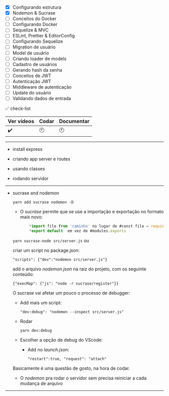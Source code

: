 - [x] Configurando estrutura            
- [x] Nodemon & Sucrase                 
- [ ] Conceitos do Docker                
- [ ] Configurando Docker                 
- [ ] Sequelize & MVC                   
- [ ] ESLint, Prettier & EditorConfig   
- [ ] Configurando Sequelize            
- [ ] Migration de usuário              
- [ ] Model de usuário                 
- [ ] Criando loader de models         
- [ ] Cadastro de usuários             
- [ ] Gerando hash da senha            
- [ ] Conceitos de JWT                 
- [ ] Autenticação JWT                 
- [ ] Middleware de autenticação       
- [ ] Update do usuário                
- [ ] Validando dados de entrada       

:white_check_mark: check-list 

Ver videos | Codar | Documentar
-----------|-------|-----------
:heavy_check_mark:| :clock10:|:clock10:

---
- install express

- criando app server e routes

- usando classes 

- rodando servidor

---
- sucrase and nodemon

  `yarn add sucrase nodemon -D`
  
  - O *sucrase* permite que se use a importação e exportação no formato mais novo:
  
    ```js 
        *import file from 'caminho' no lugar de #const file = require('caminho')
        *export default  em vez de #modules.exports 
    ```
  `yarn sucrase-node src/server.js` ou 
  
  criar um script no package.json: 
  
  `"scripts": {"dev":"nodemon src/server.js"}` 
  
  add o arquivo *nodemon.json* na raiz do projeto, com os seguinte conteúdo:
  
  `{"execMap": {"js": "node -r sucrase/register"}}`
  
  O sucrase vai afetar um pouco o processo de debugger:
  - Add mais um script:
  
    `"dev:debug": "nodemon --inspect src/server.js"`
  - Rodar 
  
    `yarn dev:debug`
  - Escolher a opção de debug do VScode:
    - Add no *launch.json*: 
    
      `"restart":true, "request": "attach"`

  Basicamente é uma questão de gosto, na hora de codar. 

  - O *nodemon* pra rodar o servidor sem precisa reiniciar a cada mudança de arquivo

---

